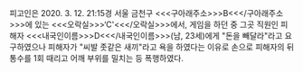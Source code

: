 피고인은 2020. 3. 12. 21:15경 서울 금천구 <<<구아래주소>>>B<<</구아래주소>>>에 있는 <<<오락실>>>‘C'<<</오락실>>>에서, 게임을 하던 중 그곳 직원인 피해자 <<<내국인이름>>>D<<</내국인이름>>>(남, 23세)에게 "돈을 빼달라"라고 요구하였으나 피해자가 "씨발 좃같은 새끼"라고 욕을 하였다는 이유로 손으로 피해자의 뒤통수를 1회 때리고 어깨 부위를 밀치는 등 폭행하였다.